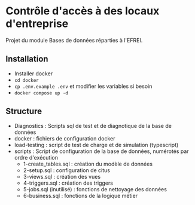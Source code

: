 # Contrôle d'accès à des locaux d'entreprise

Projet du module Bases de données réparties à l'EFREI.

## Installation

- Installer docker
- `cd docker`
- `cp .env.example .env` et modifier les variables si besoin
- `docker compose up -d`

## Structure

* Diagnostics : Scripts sql de test et de diagnotique de la base de données
* docker : fichiers de configuration docker
* load-testing : script de test de charge et de simulation (typescript)
* scripts : Script de configuration de la base de données, numérotés par ordre d'exécution
   -  1-create_tables.sql : création du modèle de données
   -  2-setup.sql : configuration de citus
   -  3-views.sql : création des vues
   -  4-triggers.sql : création des triggers
   -  5-jobs.sql (inutilisé) : fonctions de nettoyage des données
   -  6-business.sql : fonctions de la logique métier
